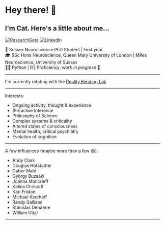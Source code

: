 # Hey there! 👋
## I'm Cat. Here's a little about me... 
[![ResearchGate](https://img.shields.io/badge/ResearchGate-00CCBB?style=for-the-badge&logo=ResearchGate&logoColor=white)](https://www.researchgate.net/profile/Catriona-Osborn-Moar)
[![LinkedIn](https://img.shields.io/badge/linkedin-%230077B5.svg?style=for-the-badge&logo=linkedin&logoColor=white)](https://www.linkedin.com/in/catriona-osborn-moar-9078361b7/)

:brain: Sussex Neuroscience PhD Student | First year\
:mortar_board: BSc Hons Neuroscience, Queen Mary University of London | MRes Neuroscience, University of Sussex\
:woman_technologist: Python | R | Proficiency: _work in progress_ :wrench:

---

I'm currently rotating with the [Reality Bending Lab](https://github.com/RealityBending)

---

Interests: 
-	Ongoing activity, thought & experience
-	(En)active Inference 
-	Philosophy of Science
-	Complex systems & criticality
-	Altered states of consciousness
-	Mental health, critical psychiatry 
-	Evolution of cognition

---

A few influences (maybe more than a few :sweat_smile:):
-	Andy Clark
-	Douglas Hofstadter
-	Gabor Maté
-	György Buzsáki
-	Joanna Moncrieff
-	Kalina Christoff
-	Karl Friston
-	Michael Karchoff
-	Randy Gallistel
-	Stanislas Dehaene
-	William Uttal

---

